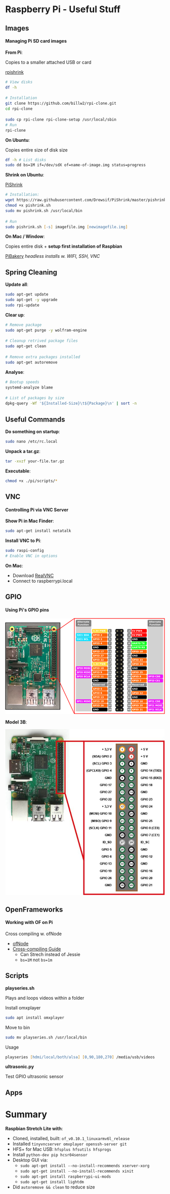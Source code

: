 # Raspberry Pi - Useful Stuff

## Images

#### Managing Pi SD card images

**From Pi**:

Copies to a smaller attached USB or card

[rpishrink](https://github.com/billw2/rpi-clone)

```zsh
# View disks
df -h

# Installation
git clone https://github.com/billw2/rpi-clone.git 
cd rpi-clone

sudo cp rpi-clone rpi-clone-setup /usr/local/sbin
# Run
rpi-clone
```

**On Ubuntu**:

Copies entire size of disk size

```zsh
df -h # List disks
sudo dd bs=1M if=/dev/sdX of=name-of-image.img status=progress
```

**Shrink on Ubuntu**:

[PiShrink](https://github.com/Drewsif/PiShrink)

```zsh
# Installation:
wget https://raw.githubusercontent.com/Drewsif/PiShrink/master/pishrink.sh
chmod +x pishrink.sh
sudo mv pishrink.sh /usr/local/bin

# Run
sudo pishrink.sh [-s] imagefile.img [newimagefile.img]
```

**On Mac / Window**:

Copies entire disk + __setup first installation of Raspbian__

[PiBakery](https://www.pibakery.org/download.html) _headless installs w. WIFI, SSH, VNC_

## Spring Cleaning


**Update all**:

```zsh
sudo apt-get update
sudo apt-get -y upgrade
sudo rpi-update
```

**Clear up**:

```zsh
# Remove package
sudo apt-get purge -y wolfram-engine

# Cleanup retrived package files
sudo apt-get clean

# Remove extra packages installed
sudo apt-get autoremove 
```

**Analyse**:

```zsh
# Bootup speeds
systemd-analyze blame 

# List of packages by size
dpkg-query -Wf '${Installed-Size}\t${Package}\n' | sort -n 
```

## Useful Commands

**Do something on startup**:

```zsh
sudo nano /etc/rc.local
```

**Unpack a tar.gz**:

```zsh
tar -xvzf your-file.tar.gz
```

**Executable**:

```zsh
chmod +x ./pi/scripts/*
```
  
## VNC

#### Controlling Pi via VNC Server

**Show Pi in Mac Finder**:

```zsh
sudo apt-get install netatalk
```

**Install VNC to Pi**:

```zsh
sudo raspi-config
# Enable VNC in options
```

**On Mac**:

* Download [RealVNC](https://www.realvnc.com/en/connect/download/viewer/)
* Connect to raspberrypi.local 

## GPIO

#### Using Pi's GPIO pins

![gpio](images/gpio.png)

**Model 3B**:

![gpio](images/gpio-3b.jpg)

## OpenFrameworks

#### Working with OF on Pi

Cross compiling w. ofNode

* [ofNode](https://github.com/ofnode/of)
* [Cross-compiling Guide](https://github.com/ofnode/of/wiki/Cross-compiling-for-Raspberry-Pi)
  * Can Strech instead of Jessie
  * `bs=1M` not `bs=1m`



## Scripts

**playseries.sh**

Plays and loops videos within a folder

Install omxplayer

```zsh
sudo apt install omxplayer
```

Move to bin 

```zsh
sudo mv playseries.sh /usr/local/bin
```

Usage

```zsh
playseries [hdmi/local/both/alsa] [0,90,180,270] /media/usb/videos
```

**ultrasonic.py**

Test GPIO ultrasonic sensor

## Apps


# Summary

**Raspbian Stretch Lite with**:

* Cloned, installed, built: `of_v0.10.1_linuxarmv6l_release`
* Installed `tinyvncserver omxplayer openssh-server git`
* HFS+ for Mac USB: `hfsplus hfsutils hfsprogs`
* Install `python-dev pip hcsr04sensor`
* Desktop GUI via:
  * `sudo apt-get install --no-install-recommends xserver-xorg`
  * `sudo apt-get install --no-install-recommends xinit`
  * `sudo apt-get install raspberrypi-ui-mods`
  * `sudo apt-get install lightdm`
* Did `autoremove && clean` to reduce size